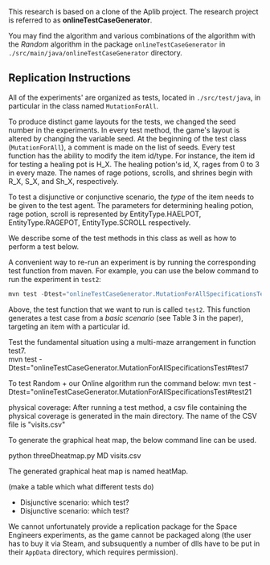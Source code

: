 

This research is based on a clone of the Aplib project. The research project is referred to as **onlineTestCaseGenerator**.

You may find the algorithm and various combinations of the algorithm with the _Random_ algorithm in the package `onlineTestCaseGenerator` in `./src/main/java/onlineTestCaseGenerator`  directory.

## Replication Instructions

All of the experiments' are organized as tests, located in `./src/test/java`, in particular in the class named `MutationForAll`. 

To produce distinct game layouts for the tests, we changed the seed number in the experiments. 
In every test method, the game's layout is altered by changing the variable seed.
At the beginning of the test class (`MutationForAll`), a comment is made on the list of seeds. 
Every test function has the ability to modify the item id/type. For instance, the item id for testing a healing pot is H_X. The healing potion's id, X, rages from 0 to 3 in every maze. 
The names of rage potions, scrolls, and shrines begin with R_X, S_X, and Sh_X, respectively.

To test a disjunctive or conjunctive scenario, the _type_ of the item needs to be given to the test agent.
The parameters for determining healing potion, rage potion, scroll is represented by EntityType.HAELPOT, EntityType.RAGEPOT, EntityType.SCROLL respectively. 

We describe some of the test methods in this class as well as how to perform a test below.

A convenient way to re-run an experiment is by running the corresponding test function from maven. For example, you can use the below command to run the experiment in `test2`:

```java
mvn test -Dtest="onlineTestCaseGenerator.MutationForAllSpecificationsTest#test2" 
```

Above, the test function that we want to run is called `test2`. This function generates a test case from a _basic scenario_ (see Table 3 in the paper), targeting an item with a particular id. 


Test the fundamental situation using a multi-maze arrangement in function test7.    
mvn test -Dtest="onlineTestCaseGenerator.MutationForAllSpecificationsTest#test7

To test Random + our Online algorithm run the command below:
mvn test -Dtest="onlineTestCaseGenerator.MutationForAllSpecificationsTest#test21


physical coverage:
After running a test method, a csv file containing the physical coverage is generated in the main directory.
The name of the CSV file is "visits.csv"

To generate the graphical heat map, the below command line can be used.

python threeDheatmap.py MD visits.csv

The generated graphical heat map is named heatMap.


(make a table which what different tests do)
 
* Disjunctive scenario: which test?
* Disjunctive scenario: which test?



We cannot unfortunately  provide a replication package for the Space Engineers experiments, as the game cannot be packaged along (the user has to buy it via Steam, and subsuquently a number of dlls have to be put in their  `AppData` directory, which requires permission).




